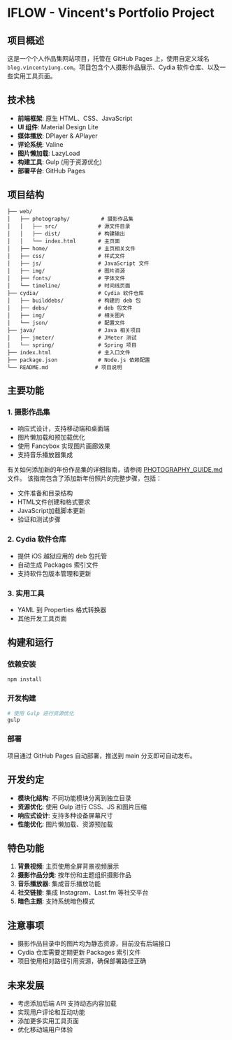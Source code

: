 # IFLOW - Vincent's Portfolio Project

## 项目概述

这是一个个人作品集网站项目，托管在 GitHub Pages 上，使用自定义域名 `blog.vincenty1ung.com`。项目包含个人摄影作品展示、Cydia 软件仓库、以及一些实用工具页面。

## 技术栈

- **前端框架**: 原生 HTML、CSS、JavaScript
- **UI 组件**: Material Design Lite
- **媒体播放**: DPlayer & APlayer
- **评论系统**: Valine
- **图片懒加载**: LazyLoad
- **构建工具**: Gulp (用于资源优化)
- **部署平台**: GitHub Pages

## 项目结构

```
├── web/
│   ├── photography/          # 摄影作品集
│   │   ├── src/             # 源文件目录
│   │   ├── dist/            # 构建输出
│   │   └── index.html       # 主页面
│   ├── home/                # 主页相关文件
│   ├── css/                 # 样式文件
│   ├── js/                  # JavaScript 文件
│   ├── img/                 # 图片资源
│   ├── fonts/               # 字体文件
│   └── timeline/            # 时间线页面
├── cydia/                   # Cydia 软件仓库
│   ├── builddebs/           # 构建的 deb 包
│   ├── debs/                # deb 包文件
│   ├── img/                 # 相关图片
│   └── json/                # 配置文件
├── java/                    # Java 相关项目
│   ├── jmeter/              # JMeter 测试
│   └── spring/              # Spring 项目
├── index.html               # 主入口文件
├── package.json             # Node.js 依赖配置
└── README.md               # 项目说明
```

## 主要功能

### 1. 摄影作品集
- 响应式设计，支持移动端和桌面端
- 图片懒加载和预加载优化
- 使用 Fancybox 实现图片画廊效果
- 支持音乐播放器集成

有关如何添加新的年份作品集的详细指南，请参阅 [PHOTOGRAPHY_GUIDE.md](PHOTOGRAPHY_GUIDE.md) 文件。
该指南包含了添加新年份照片的完整步骤，包括：
- 文件准备和目录结构
- HTML文件创建和格式要求
- JavaScript加载脚本更新
- 验证和测试步骤

### 2. Cydia 软件仓库
- 提供 iOS 越狱应用的 deb 包托管
- 自动生成 Packages 索引文件
- 支持软件包版本管理和更新

### 3. 实用工具
- YAML 到 Properties 格式转换器
- 其他开发工具页面

## 构建和运行

### 依赖安装
```bash
npm install
```

### 开发构建
```bash
# 使用 Gulp 进行资源优化
gulp
```

### 部署
项目通过 GitHub Pages 自动部署，推送到 main 分支即可自动发布。

## 开发约定

- **模块化结构**: 不同功能模块分离到独立目录
- **资源优化**: 使用 Gulp 进行 CSS、JS 和图片压缩
- **响应式设计**: 支持多种设备屏幕尺寸
- **性能优化**: 图片懒加载、资源预加载

## 特色功能

1. **背景视频**: 主页使用全屏背景视频展示
2. **摄影作品分类**: 按年份和主题组织摄影作品
3. **音乐播放器**: 集成音乐播放功能
4. **社交链接**: 集成 Instagram、Last.fm 等社交平台
5. **暗色主题**: 支持系统暗色模式

## 注意事项

- 摄影作品目录中的图片均为静态资源，目前没有后端接口
- Cydia 仓库需要定期更新 Packages 索引文件
- 项目使用相对路径引用资源，确保部署路径正确

## 未来发展

- 考虑添加后端 API 支持动态内容加载
- 实现用户评论和互动功能
- 添加更多实用工具页面
- 优化移动端用户体验
